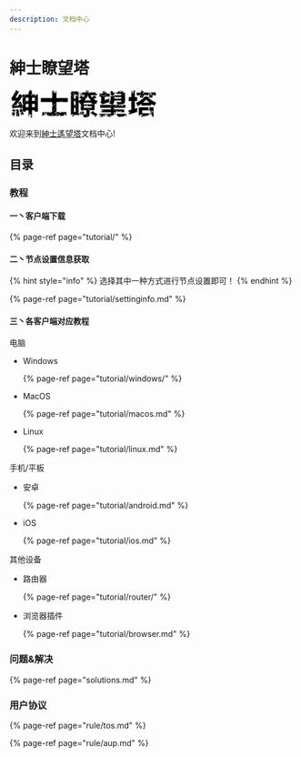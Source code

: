 ```yaml
---
description: 文档中心
---
```


# 紳士瞭望塔

![](.gitbook/assets/logo_b.png)

 欢迎来到[紳士遙望塔](https://www.otakuyun.com/)文档中心!

## 目录

### 教程

#### 一丶客户端下载

{% page-ref page="tutorial/" %}

#### 二丶节点设置信息获取

{% hint style="info" %}
选择其中一种方式进行节点设置即可！
{% endhint %}

{% page-ref page="tutorial/settinginfo.md" %}

#### 三丶各客户端对应教程

电脑

* Windows

  {% page-ref page="tutorial/windows/" %}

* MacOS

  {% page-ref page="tutorial/macos.md" %}

* Linux

  {% page-ref page="tutorial/linux.md" %}

手机/平板

* 安卓

  {% page-ref page="tutorial/android.md" %}

* iOS

  {% page-ref page="tutorial/ios.md" %}

其他设备

* 路由器

  {% page-ref page="tutorial/router/" %}

* 浏览器插件

  {% page-ref page="tutorial/browser.md" %}

### 问题&解决

{% page-ref page="solutions.md" %}

### 用户协议

{% page-ref page="rule/tos.md" %}

{% page-ref page="rule/aup.md" %}



